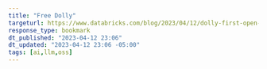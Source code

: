 ```yaml
---
title: "Free Dolly"
targeturl: https://www.databricks.com/blog/2023/04/12/dolly-first-open-commercially-viable-instruction-tuned-llm 
response_type: bookmark
dt_published: "2023-04-12 23:06"
dt_updated: "2023-04-12 23:06 -05:00"
tags: [ai,llm,oss]
---
```

